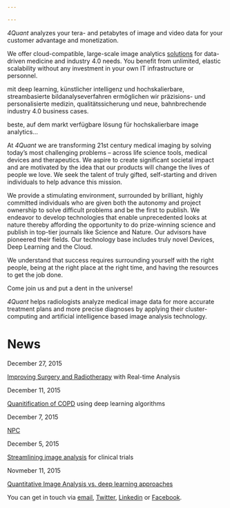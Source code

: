 ```yaml
---

---
```


*4Quant* analyzes your tera- and petabytes of image and video data for your customer advantage and monetization.

We offer cloud-compatible, large-scale image analytics [solutions](solutions.html) for data-driven medicine and industry 4.0 needs. You benefit from unlimited, elastic scalability without any investment in your own IT infrastructure or personnel.

mit deep learning, künstlicher intelligenz und hochskalierbare, streambasierte bildanalyseverfahren ermöglichen wir präzisions- und personalisierte medizin, qualitätssicherung und neue, bahnbrechende industry 4.0 business cases.

beste, auf dem markt verfügbare lösung für hochskalierbare image analytics...


At *4Quant* we are transforming 21st century medical imaging by solving today’s most challenging problems – across life science tools, medical devices and therapeutics. We aspire to create significant societal impact and are motivated by the idea that our products will change the lives of people we love. We seek the talent of truly gifted, self-starting and driven individuals to help advance this mission.

We provide a stimulating environment, surrounded by brilliant, highly committed individuals who are given both the autonomy and project ownership to solve difficult problems and be the first to publish. We endeavor to develop technologies that enable unprecedented looks at nature thereby affording the opportunity to do prize-winning science and publish in top-tier journals like Science and Nature. Our advisors have pioneered their fields. Our technology base includes truly novel Devices, Deep Learning and the Cloud.

We understand that success requires surrounding yourself with the right people, being at the right place at the right time, and having the resources to get the job done.

Come join us and put a dent in the universe!


*4Quant* helps radiologists analyze medical image data for more accurate treatment plans and more precise diagnoses by applying their cluster-computing and artificial intelligence based image analysis technology.


# News

<div class="news">
  <div>December 27, 2015</div>
  <p>
    <a href="mri.html">Improving Surgery and Radiotherapy</a> with Real-time Analysis
  </p>
  <div>December 11, 2015</div>
  <p>
    <a href="copd.html">Quanitification of COPD</a> using deep learning algorithms
  </p>

  <div>December 7, 2015</div>
  <p>
    <a href="npc.html">NPC</a>
  </p>

  <div>December 5, 2015</div>
  <p>
    <a href="streamline.html">Streamlining image analysis</a> for clinical trials
  </p>

  <div>Novmeber 11, 2015</div>
  <p>
    <a href="comparison.html">Quantitative Image Analysis vs. deep learning approaches</a>
  </p>
</div>

<!--
<div class="table">
    <div class="row">
        <div class="cell caption">
            27.12.15
        </div>
        <div class="cell">
            <a href="mammo.html">
              Mammography study using
                <span class="alt-font">
                <strong>4Q</strong>uant</span>'s <span class="alt-font">IQAE</span></a>
        </div>
    </div>
    <div class="row">
        <div class="cell caption">
            11.12.15
        </div>
        <div class="cell">
            <a href="copd.html">Quanitification of COPD using deep learning algorithms</a>
        </div>
    </div>
    <div class="row">
        <div class="cell caption">
            5.12.15
        </div>
        <div class="cell">
            <a href="streamline.html">Streamlining image analysis for clinical trials</a>
        </div>
    </div>
    <div class="row">
        <div class="cell caption">
            2.12.15
        </div>
        <div class="cell">
            <a href="comparison.html">Quantitative Image Analysis vs. deep learning approaches</a>
        </div>
    </div>
</div>
-->

You can get in touch via <a href='mailto&#58;&#105;&#37;&#54;&#69;&#102;&#111;&#64;4&#37;71u%&#54;1nt&#46;com'>email</a>, [Twitter](https://twitter.com/4quant), [Linkedin](https://www.linkedin.com/company/4quant) or [Facebook](https://www.facebook.com/4quant/).
